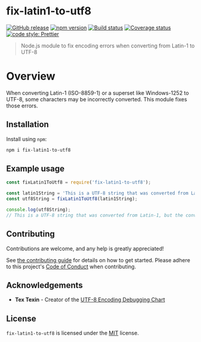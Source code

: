 # fix-latin1-to-utf8

[![GitHub release](https://img.shields.io/github/release/Fdawgs/fix-latin1-to-utf8.svg)](https://github.com/Fdawgs/fix-latin1-to-utf8/releases/latest/)
[![npm version](https://img.shields.io/npm/v/fix-latin1-to-utf8)](https://npmjs.com/package/fix-latin1-to-utf8)
[![Build status](https://github.com/Fdawgs/fix-latin1-to-utf8/actions/workflows/ci.yml/badge.svg?branch=main)](https://github.com/Fdawgs/fix-latin1-to-utf8/actions/workflows/ci.yml)
[![Coverage status](https://coveralls.io/repos/github/Fdawgs/fix-latin1-to-utf8/badge.svg?branch=main)](https://coveralls.io/github/Fdawgs/fix-latin1-to-utf8?branch=main)
[![code style: Prettier](https://img.shields.io/badge/code_style-prettier-ff69b4.svg?style=flat)](https://github.com/prettier/prettier)

> Node.js module to fix encoding errors when converting from Latin-1 to UTF-8

# Overview

When converting Latin-1 (ISO-8859-1) or a superset like Windows-1252 to UTF-8, some characters may be incorrectly converted. This module fixes those errors.

## Installation

Install using `npm`:

```bash
npm i fix-latin1-to-utf8
```

## Example usage

```js
const fixLatin1ToUtf8 = require('fix-latin1-to-utf8');

const latin1String = 'This is a UTF-8 string that was converted from Latin-1â€š but the conversion was not great.';
const utf8String = fixLatin1ToUtf8(latin1String);

console.log(utf8String);
// This is a UTF-8 string that was converted from Latin-1, but the conversion was not great.
```

## Contributing

Contributions are welcome, and any help is greatly appreciated!

See [the contributing guide](https://github.com/Fdawgs/.github/blob/main/CONTRIBUTING.md) for details on how to get started.
Please adhere to this project's [Code of Conduct](https://github.com/Fdawgs/.github/blob/main/CODE_OF_CONDUCT.md) when contributing.


## Acknowledgements

- **Tex Texin** - Creator of the [UTF-8 Encoding Debugging Chart](http://www.i18nqa.com/debug/utf8-debug.html)

## License

`fix-latin1-to-utf8` is licensed under the [MIT](./LICENSE) license.

